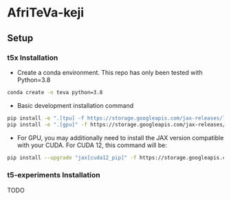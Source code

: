 # AfriTeVa-keji


## Setup

### t5x Installation

* Create a conda environment. This repo has only been tested with Python=3.8

```bash
conda create -n teva python=3.8
```

* Basic development installation command

```bash
pip install -e ".[tpu] -f https://storage.googleapis.com/jax-releases/libtpu_releases.html"    # For TPU
pip install -e ".[gpu]" -f https://storage.googleapis.com/jax-releases/libtpu_releases.html      # For GPU
```

* For GPU, you may additionally need to install the JAX version compatible with your CUDA. For CUDA 12, this command will be:

```bash
pip install --upgrade "jax[cuda12_pip]" -f https://storage.googleapis.com/jax-releases/jax_cuda_releases.html
```

### t5-experiments Installation

TODO